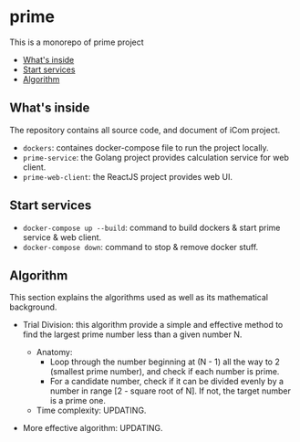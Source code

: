# prime
This is a monorepo of prime project

- [What's inside](#whats-inside)
- [Start services](#Start-services)
- [Algorithm](#Algorithm)


## What's inside
The repository contains all source code, and document of iCom project.

- `dockers`: containes docker-compose file to run the project locally.
- `prime-service`: the Golang project provides calculation service for web client.
- `prime-web-client`: the ReactJS project provides web UI.

## Start services
- `docker-compose up --build`: command to build dockers & start prime service & web client.
- `docker-compose down`: command to stop & remove docker stuff.

## Algorithm
This section explains the algorithms used as well as its mathematical background.
- Trial Division: this algorithm provide a simple and effective method to find the largest prime number less than a given number N. 
    - Anatomy:
        - Loop through the number beginning at (N - 1) all the way to 2 (smallest prime number), and check if each number is prime.
        - For a candidate number, check if it can be divided evenly by a number in range [2 - square root of N]. If not, the target number is a prime one.
    - Time complexity: UPDATING.

- More effective algorithm: UPDATING.
